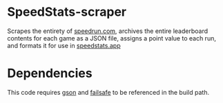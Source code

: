 # SpeedStats-scraper
Scrapes the entirety of [speedrun.com](https://www.speedrun.com/), archives the entire leaderboard contents for each game as a JSON file, assigns a point value to each run, and formats it for use in [speedstats.app](https://speedstats.app/)

# Dependencies
This code requires [gson](https://github.com/google/gson/releases) and [failsafe](https://github.com/failsafe-lib/failsafe/tags) to be referenced in the build path.

